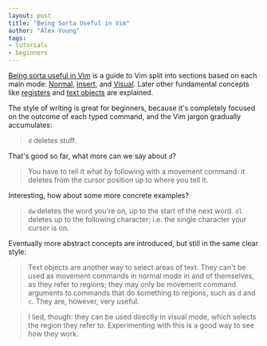 ```yaml
---
layout: post
title: "Being Sorta Useful in Vim"
author: "Alex Young"
tags: 
- tutorials
- beginners
---
```


[Being sorta useful in Vim](https://kivikakk.ee/2014/04/19/being-sorta-useful-in-vim.html) is a guide to Vim split into sections based on each main mode: [Normal](https://kivikakk.ee/2014/04/19/being-sorta-useful-in-vim.html#normal), [Insert](https://kivikakk.ee/2014/04/19/being-sorta-useful-in-vim.html#insert), and [Visual](https://kivikakk.ee/2014/04/19/being-sorta-useful-in-vim.html#visual).  Later other fundamental concepts like [registers](https://kivikakk.ee/2014/04/19/being-sorta-useful-in-vim.html#registers) and [text objects](https://kivikakk.ee/2014/04/19/being-sorta-useful-in-vim.html#text_objects) are explained.

The style of writing is great for beginners, because it's completely focused on the outcome of each typed command, and the Vim jargon gradually accumulates:

> `d` deletes stuff.

That's good so far, what more can we say about `d`?

> You have to tell it what by following with a movement command: it deletes from the cursor position up to where you tell it.

Interesting, how about some more concrete examples?

> `dw` deletes the word you're on, up to the start of the next word. `dl` deletes up to the following character; i.e. the single character your cursor is on.

Eventually more abstract concepts are introduced, but still in the same clear style:

> Text objects are another way to select areas of text. They can't be used as movement commands in normal mode in and of themselves, as they refer to regions; they may only be movement command arguments to commands that do something to regions, such as `d` and `c`. They are, however, very useful.

> I lied, though: they can be used directly in visual mode, which selects the region they refer to. Experimenting with this is a good way to see how they work.


